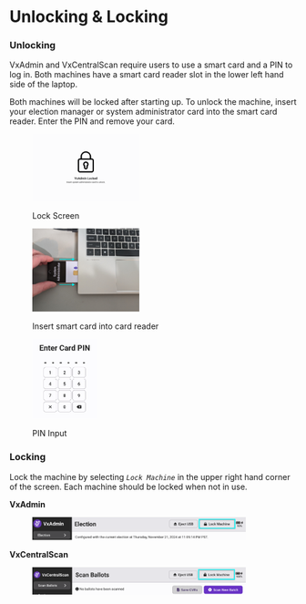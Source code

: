 # Unlocking & Locking

### Unlocking

VxAdmin and VxCentralScan require users to use a smart card and a PIN to log in. Both machines have a smart card reader slot in the lower left hand side of the laptop.&#x20;

Both machines will be locked after starting up. To unlock the machine, insert your election manager or system administrator card into the smart card reader. Enter the PIN and remove your card.

<div><figure><img src="../.gitbook/assets/machine-locked-unconfigured.png" alt="" width="188"><figcaption><p>Lock Screen</p></figcaption></figure> <figure><img src="../.gitbook/assets/PXL_20241119_221055043.jpg" alt="" width="188"><figcaption><p>Insert smart card into card reader</p></figcaption></figure> <figure><img src="../.gitbook/assets/enter-card-pin-cropped.jpg" alt="" width="113"><figcaption><p>PIN Input</p></figcaption></figure></div>

### Locking

Lock the machine by selecting _`Lock Machine`_ in the upper right hand corner of the screen. Each machine should be locked when not in use.

**VxAdmin**

<figure><img src="../.gitbook/assets/election-screen-configured (3).png" alt="" width="375"><figcaption></figcaption></figure>

**VxCentralScan**

<figure><img src="../.gitbook/assets/no-ballots-scanned copy 3.png" alt="" width="375"><figcaption></figcaption></figure>
